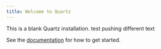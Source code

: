 ```yaml
---
title: Welcome to Quartz
---
```


This is a blank Quartz installation. test pushing different text 

See the [documentation](https://quartz.jzhao.xyz) for how to get started.
